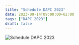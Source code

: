 ```yaml
---
title: "Schedule DAPC 2023"
date: 2023-09-14T09:00:00+02:00
tags: ["DAPC 2023"]
draft: false
---
```

![Schedule DAPC 2023](/schedule/schedule-dapc-23.png)

